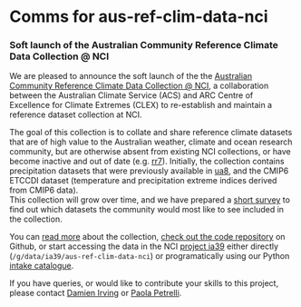 # Comms for aus-ref-clim-data-nci 


### Soft launch of the Australian Community Reference Climate Data Collection @ NCI
We are pleased to announce the soft launch of the the [Australian Community Reference Climate Data Collection @ NCI](https://aus-ref-clim-data-nci.github.io/aus-ref-clim-data-nci), a collaboration between the Australian Climate Service (ACS) and ARC Centre of Excellence for Climate Extremes (CLEX) to re-establish and maintain a reference dataset collection at NCI.

The goal of this collection is to collate and share reference climate datasets that are of high value to the Australian weather, climate and ocean research community, but are otherwise absent from existing NCI collections, or have become inactive and out of date (e.g. [rr7](https://my.nci.org.au/mancini/project/rr7)). Initially, the collection contains precipitation datasets that were previously available in [ua8](https://my.nci.org.au/mancini/project/ua8), and the CMIP6 ETCCDI dataset (temperature and precipitation extreme indices derived from CMIP6 data).  
This collection will grow over time, and we have prepared a [short survey](https://docs.google.com/forms/d/e/1FAIpQLSeGI0lQMoA3zjOwBtWrr6y_sHrue3CndzhlPHJ38LTEoru_0Q/viewform) to find out which datasets the community would most like to see included in the collection. 

You can [read more](https://aus-ref-clim-data-nci.github.io/aus-ref-clim-data-nci) about the collection, [check out the code repository](https://github.com/aus-ref-clim-data-nci) on Github, or start accessing the data in the NCI [project ia39](https://my.nci.org.au/mancini/project/ia39) either directly (`/g/data/ia39/aus-ref-clim-data-nci`) or programatically using our Python [intake catalogue](https://github.com/aus-ref-clim-data-nci/acs-replica-intake).

If you have queries, or would like to contribute your skills to this project, please contact [Damien Irving](damien.irving@csiro.au) or [Paola Petrelli](paola.petrelli@utas.edu.au).

